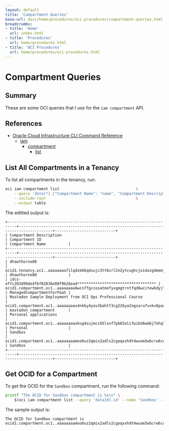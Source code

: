 ```yaml
---
layout: default
title: 'Compartment Queries'
base-url: docs/home/procedures/oci-procedures/compartment-queries.html
breadcrumbs:
- title: 'Home'
  url: index.html
- title: 'Procedures'
  url: home/procedures.html
- title: 'OCI Procedures'
  url: home/procedures/oci-procedures.html
---
```


# Compartment Queries

## Summary

These are some OCI queries that I use for the `iam compartment` API.

## References

* [Oracle Cloud Infrastructure CLI Command Reference](https://docs.oracle.com/en-us/iaas/tools/oci-cli/3.43.0/oci_cli_docs/index.html)
  * [iam](https://docs.oracle.com/en-us/iaas/tools/oci-cli/3.43.0/oci_cli_docs/cmdref/iam.html)
    * [compartment](https://docs.oracle.com/en-us/iaas/tools/oci-cli/3.43.0/oci_cli_docs/cmdref/iam/compartment.html)
      * [list](https://docs.oracle.com/en-us/iaas/tools/oci-cli/3.43.0/oci_cli_docs/cmdref/iam/compartment/list.html)

## List All Compartments in a Tenancy

To list all compartments in the tenancy, run:

```bash
oci iam compartment list                                  \
    --query 'data[*].{"Compartment Name": "name", "Compartment Description": "description", "Compartment ID": "id"}' \
    --include-root                                        \
    --output table
```

The editted output is:

```text
+--------------------------------------------------------------------------+-------------------------------------------------------------------------------------+---------------------------+
| Compartment Description                                                  | Compartment ID                                                                      | Compartment Name          |
+--------------------------------------------------------------------------+-------------------------------------------------------------------------------------+---------------------------+
| dhawthorne80                                                             | ocid1.tenancy.oc1..aaaaaaaa7ilqdzmkbqduujc3tt6zrl2n2ytcughcjoidozg4memj2k4cm7na     | dhawthorne80              |
| idcs-effc203d99de4fbf82836e80f9b26ea4*********************************** | ocid1.compartment.oc1..aaaaaaaa6wcn7fgccosatmofyxgmgtrntfqd6wcitewbdyjlc2rbjptwq5oq | ManagedCompartmentForPaaS |
| Mastadon Sample Deployment from OCI Ops Professional Course              | ocid1.compartment.oc1..aaaaaaaax4nkky4yov3bahtf3cg226ya2ngsaru7vxkv6pavdjwzz5udsojq | mastadon_compartment      |
| Personal applications                                                    | ocid1.compartment.oc1..aaaaaaaaxkug4sujmcc65lxxf7pb65alifwibd6wmbj7ohqlykeezt4lr5cq | Personal                  |
| Sandbox                                                                  | ocid1.compartment.oc1..aaaaaaaamoo6uz2qmix2adls2cgoqxxhdt4wuam3wbcrw6co6z4osweos6da | Sandbox                   |
+--------------------------------------------------------------------------+-------------------------------------------------------------------------------------+---------------------------+
```

## Get OCID for a Compartment

To get the OCID for the `Sandbox` compartment, run the following command:

```bash
printf "The OCID for Sandbox compartment is %s\n" \
    $(oci iam compartment list --query 'data[0].id' --name 'Sandbox' --raw-output)
```

The sample output is:

```text
The OCID for Sandbox compartment is ocid1.compartment.oc1..aaaaaaaamoo6uz2qmix2adls2cgoqxxhdt4wuam3wbcrw6co6z4osweos6da
```
